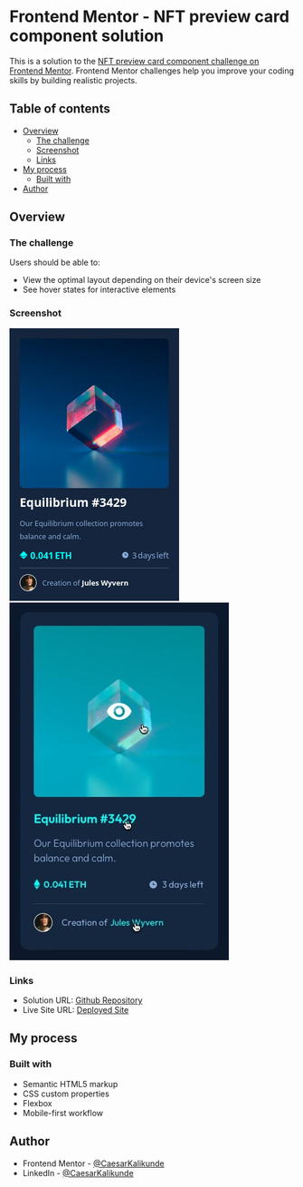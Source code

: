 # Frontend Mentor - NFT preview card component solution

This is a solution to the [NFT preview card component challenge on Frontend Mentor](https://www.frontendmentor.io/challenges/nft-preview-card-component-SbdUL_w0U). Frontend Mentor challenges help you improve your coding skills by building realistic projects. 

## Table of contents

- [Overview](#overview)
  - [The challenge](#the-challenge)
  - [Screenshot](#screenshot)
  - [Links](#links)
- [My process](#my-process)
  - [Built with](#built-with)
- [Author](#author)

## Overview

### The challenge

Users should be able to:

- View the optimal layout depending on their device's screen size
- See hover states for interactive elements

### Screenshot

![](./screenshots/screenshot.png)
![](./screenshots/active-states.jpg)

### Links

- Solution URL: [Github Repository](https://your-solution-url.com)
- Live Site URL: [Deployed Site](https://your-live-site-url.com)

## My process

### Built with

- Semantic HTML5 markup
- CSS custom properties
- Flexbox
- Mobile-first workflow

## Author
- Frontend Mentor - [@CaesarKalikunde](https://www.frontendmentor.io/profile/CaesarKalikunde)
- LinkedIn - [@CaesarKalikunde](https://www.linkedin.com/in/caesar-kalikunde-ba62532a9/)

